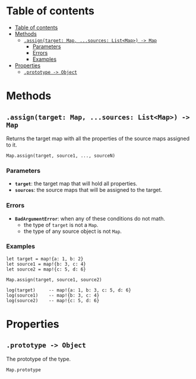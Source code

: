 
# Table of contents

- [Table of contents](#table-of-contents)
- [Methods](#methods)
  - [`.assign(target: Map, ...sources: List<Map>) -> Map`](#assigntarget-map-sources-listmap---map)
    - [Parameters](#parameters)
    - [Errors](#errors)
    - [Examples](#examples)
- [Properties](#properties)
  - [`.prototype -> Object`](#prototype---object)

# Methods

## `.assign(target: Map, ...sources: List<Map>) -> Map`

Returns the target map with all the properties of the source maps assigned to it.

```lxm
Map.assign(target, source1, ..., sourceN)
```

### Parameters

- **`target`**: the target map that will hold all properties.
- **`sources`**: the source maps that will be assigned to the target.

### Errors

- **`BadArgumentError`**: when any of these conditions do not math.
  - the type of `target` is not a `Map`.
  - the type of any source object is not `Map`.

### Examples

```lxm
let target = map!{a: 1, b: 2}
let source1 = map!{b: 3, c: 4}
let source2 = map!{c: 5, d: 6}

Map.assign(target, source1, source2)

log(target)     -- map!{a: 1, b: 3, c: 5, d: 6}
log(source1)    -- map!{b: 3, c: 4}
log(source2)    -- map!{c: 5, d: 6}
```

# Properties

## `.prototype -> Object`

The prototype of the type.

```lxm
Map.prototype
```

